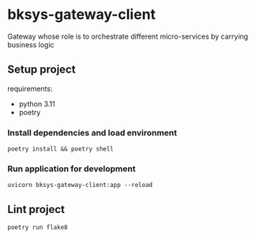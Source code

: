 # bksys-gateway-client

Gateway whose role is to orchestrate different micro-services by carrying business logic

## Setup project

requirements:
- python 3.11
- poetry

### Install dependencies and load environment
```
poetry install && poetry shell
```

### Run application for development
```
uvicorn bksys-gateway-client:app --reload
```

## Lint project
```
poetry run flake8
```
